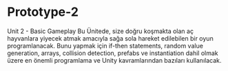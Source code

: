 # Prototype-2
Unit 2 - Basic Gameplay Bu Ünitede, size doğru koşmakta olan aç hayvanlara yiyecek atmak amacıyla sağa sola hareket edilebilen bir oyun programlanacak.  Bunu yapmak için if-then statements, random value generation, arrays, collision detection, prefabs ve instantiation dahil olmak üzere en önemli programlama ve Unity kavramlarından bazıları kullanılacak.
